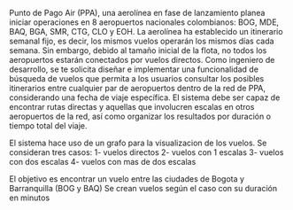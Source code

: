 ﻿Punto de Pago Air (PPA), una aerolínea en fase de lanzamiento 
planea iniciar operaciones en 8 aeropuertos nacionales colombianos: BOG, MDE, BAQ, BGA, SMR, CTG, CLO y EOH. 
La aerolínea ha establecido un itinerario semanal fijo, es decir, los mismos vuelos operarán los mismos días cada semana. 
Sin embargo, debido al tamaño inicial de la flota, no todos los aeropuertos estarán conectados por vuelos directos.
Como ingeniero de desarrollo, se te solicita diseñar e implementar una funcionalidad de búsqueda de vuelos 
que permita a los usuarios consultar los posibles itinerarios entre cualquier par de aeropuertos dentro de la red de PPA, 
considerando una fecha de viaje específica. El sistema debe ser capaz de encontrar rutas directas 
y aquellas que involucren escalas en otros aeropuertos de la red, así como organizar los resultados por duración 
o tiempo total del viaje.


El sistema hace uso de un grafo para la visualizacion de los vuelos. Se consideran tres casos:
1- vuelos directos
2- vuelos con 1 escalas
3- vuelos con dos escalas
4- vuelos con mas de dos escalas

El objetivo es encontrar un vuelo entre las ciudades de Bogota y Barranquilla (BOG y BAQ) Se crean vuelos según el caso con su duración en minutos










